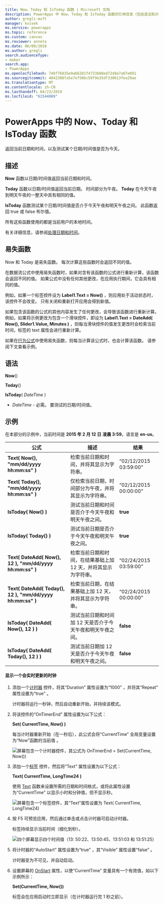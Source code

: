 ```yaml
---
title: Now、Today 和 IsToday 函数 | Microsoft 文档
description: PowerApps 中 Now、Today 和 IsToday 函数的引用信息（包括语法和示例）
author: gregli-msft
manager: kvivek
ms.service: powerapps
ms.topic: reference
ms.custom: canvas
ms.reviewer: anneta
ms.date: 06/09/2018
ms.author: gregli
search.audienceType:
- maker
search.app:
- PowerApps
ms.openlocfilehash: 748f76835e9a66281f4723b88ed7249a7a07e091
ms.sourcegitcommit: 4042388fa5e7ef50bc59f9e35df330613fea29ae
ms.translationtype: MT
ms.contentlocale: zh-CN
ms.lasthandoff: 04/23/2019
ms.locfileid: "61544089"
---
```

# <a name="now-today-and-istoday-functions-in-powerapps"></a>PowerApps 中的 Now、Today 和 IsToday 函数
返回当前日期和时间，以及测试某个日期/时间值是否为今天。

## <a name="description"></a>描述
**Now** 函数以日期/时间值返回当前日期和时间。

**Today** 函数以日期/时间值返回当前日期。 时间部分为午夜。 **Today** 在今天午夜到明天午夜的一整天中具有相同的值。

**IsToday** 函数测试某个日期/时间值是否介于今天午夜和明天午夜之间。 此函数返回 true  或 false  布尔值。

所有这些函数使用的都是当前用户的本地时间。

有关详细信息，请参阅[处理日期和时间](../show-text-dates-times.md)。

## <a name="volatile-functions"></a>易失函数
Now  和 Today  是易失函数。  每次计算这些函数时会返回不同的值。  

在数据流公式中使用易失函数时，如果对含有该函数的公式进行重新计算，该函数会返回不同的值。  如果公式中没有任何其他更改，在应用执行期间，它会具有相同的值。

例如，如果一个标签控件设为 **Label1.Text = Now()** ，则应用处于活动状态时，该控件不会改变。  只有关闭和重新打开应用会得到新值。

如果包含该函数的公式的其他内容发生了任何更改，会导致该函数进行重新计算。  例如，如果将示例更改为包含一个滑块控件，即设为 **Label1.Text = DateAdd( Now(), Slider1.Value, Minutes )** ，则每当滑块控件的值发生更改时会检索当前时间，标签的 text 属性会进行重新计算。

如果在[行为公式](../working-with-formulas-in-depth.md)中使用易失函数，则每当计算该公式时，也会计算该函数。  请参阅下文查看示例。

## <a name="syntax"></a>语法
**Now**()

**Today**()

**IsToday**( *DateTime* )

* *DateTime* - 必需。  要测试的日期/时间值。

## <a name="examples"></a>示例
在本部分的示例中，当前时间是 **2015 年 2 月 12 日** **凌晨 3:59**，语言是 **en-us**。

| 公式 | 描述 | 结果 |
| --- | --- | --- |
| **Text( Now(), "mm/dd/yyyy hh:mm:ss" )** |检索当前日期和时间，并将其显示为字符串。 |“02/12/2015 03:59:00” |
| **Text( Today(), "mm/dd/yyyy hh:mm:ss" )** |仅检索当前日期，时间部分为午夜，并将其显示为字符串。 |“02/12/2015 00:00:00” |
| **IsToday( Now() )** |测试当前日期和时间是否介于今天午夜和明天午夜之间。 |**true** |
| **IsToday( Today() )** |测试当前日期是否介于今天午夜和明天午夜之间。 |**true** |
| **Text( DateAdd( Now(), 12 ), "mm/dd/yyyy hh:mm:ss" )** |检索当前日期和时间，在结果基础上加 12 天，并将其显示为字符串。 |“02/24/2015 03:59:00” |
| **Text( DateAdd( Today(), 12 ), "mm/dd/yyyy hh:mm:ss" )** |检索当前日期，在结果基础上加 12 天，并将其显示为字符串。 |“02/24/2015 00:00:00” |
| **IsToday( DateAdd( Now(), 12 ) )** |测试当前日期和时间加 12 天是否介于今天午夜和明天午夜之间。 |**false** |
| **IsToday( DateAdd( Today(), 12 ) )** |测试当前日期加 12 天是否介于今天午夜和明天午夜之间。 |**false** |

#### <a name="display-a-clock-that-updates-in-real-time"></a>显示一个会实时更新的时钟

1. 添加一个[计时器](../controls/control-timer.md)  控件，将其“Duration”  属性设置为“1000”  ，并将其“Repeat”  属性设置为“true”  。

    计时器将运行一秒钟，然后自动重新开始，并持续该模式。 

1. 将该控件的“OnTimerEnd”  属性设置为以下公式：

    **Set( CurrentTime, Now() )**

    每当计时器重新开始（在一秒后），此公式会将“CurrentTime”  全局变量设置为“Now”函数的当前值  。

    ![屏幕包含一个计时器控件，其公式为 OnTimerEnd = Set(CurrentTime, Now())](media/function-now-today-istoday/now-set-currenttime.png)

1. 添加一个[标签](../controls/control-text-box.md)  控件，然后将“Text”  属性设置为以下公式：

    **Text( CurrentTime, LongTime24 )**

    使用 [Text](function-text.md)  函数来设置所需的日期和时间格式，或将此属性设置为“CurrentTime”  以显示小时和分钟值，但不显示秒。

    ![屏幕包含一个标签控件，其“Text”属性设置为 Text( CurrentTime, LongTime24)](media/function-now-today-istoday/now-use-currenttime.png)

1. 按 F5 可预览应用，然后通过单击或点击计时器可启动计时器。

    标签持续显示当前时间（细化到秒）。

    ![四个屏幕显示四个时间值（13: 50:22、13:50:45、13:51:03 和 13:51:25）](media/function-now-today-istoday/now-four-times.png)

1. 将计时器的“AutoStart”  属性设置为“true”  ，其“Visible”  属性设置“false”  。

    计时器变为不可见，并自动启动。

1. 设置屏幕的 [OnStart](../controls/control-screen.md)  属性，以使“CurrentTime”  变量具有一个有效值，如以下示例所示：

    **Set(CurrentTime, Now())**

    标签会在应用启动时立即显示（在计时器运行完 1 秒之前）。
